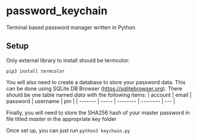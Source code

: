 # password_keychain
Terminal based password manager written in Python

## Setup
Only external library to install should be termcolor:

```
pip3 install termcolor
```
You will also need to create a database to store your password data. This can be done using SQLite DB Browser (https://sqlitebrowser.org). There should be one table named *data* with the following items:
| account | email | password | username | pin |
| ------- | ----- | -------- | -------- | --- |

Finally, you will need to store the SHA256 hash of your master password in file titled *master* in the appropriate key folder


Once set up, you can just run `python3 keychain.py`

